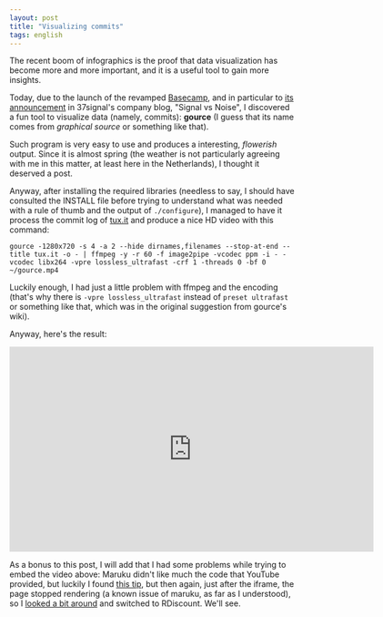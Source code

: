 ```yaml
---
layout: post
title: "Visualizing commits"
tags: english
---
```


The recent boom of infographics is the proof that data visualization has become more and more important, and it is a useful tool to gain more insights.

Today, due to the launch of the revamped [Basecamp](http://basecamp.com/), and in particular to [its announcement](http://37signals.com/svn/posts/3128-basecamp-next-in-phases-and-flow) in 37signal's company blog, "Signal vs Noise", I discovered a fun tool to visualize data (namely, commits): **gource** (I guess that its name comes from _graphical source_ or something like that).

Such program is very easy to use and produces a interesting, _flowerish_ output. Since it is almost spring (the weather is not particularly agreeing with me in this matter, at least here in the Netherlands), I thought it deserved a post.

Anyway, after installing the required libraries (needless to say, I should have consulted the INSTALL file before trying to understand what was needed with a rule of thumb and the output of `./configure`), I managed to have it process the commit log of [tux.it](http://tux.it) and produce a nice HD video with this command:

`gource -1280x720 -s 4 -a 2 --hide dirnames,filenames --stop-at-end --title tux.it -o - | ffmpeg -y -r 60 -f image2pipe -vcodec ppm -i - -vcodec libx264 -vpre lossless_ultrafast -crf 1 -threads 0 -bf 0 ~/gource.mp4`

Luckily enough, I had just a little problem with ffmpeg and the encoding (that's why there is `-vpre lossless_ultrafast` instead of `preset ultrafast` or something like that, which was in the original suggestion from gource's wiki).

Anyway, here's the result:

<iframe width="640" height="360" src="http://www.youtube-nocookie.com/embed/t4_Rohdy0GA" frameborder="0"></iframe>


As a bonus to this post, I will add that I had some problems while trying to embed the video above: Maruku didn't like much the code that YouTube provided, but luckily I found [this tip](http://www.whatwherewhy.me/blog/2012/01/17/youtube-iframe-code-gotcha-in-maruku/), but then again, just after the iframe, the page stopped rendering (a known issue of maruku, as far as I understood), so I [looked a bit around](http://stackoverflow.com/questions/373002/better-ruby-markdown-interpreter) and switched to RDiscount. We'll see.
